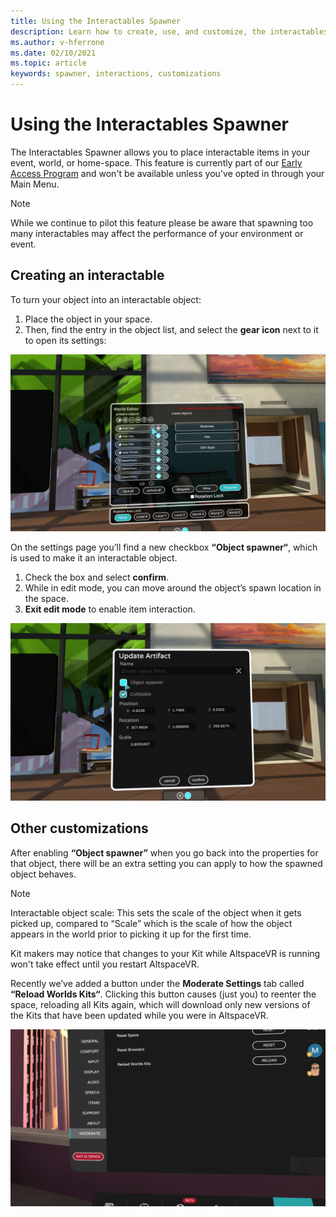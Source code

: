 ```yaml
---
title: Using the Interactables Spawner
description: Learn how to create, use, and customize, the interactables spawner in AltspaceVR.
ms.author: v-hferrone
ms.date: 02/10/2021
ms.topic: article
keywords: spawner, interactions, customizations
---
```


# Using the Interactables Spawner

The Interactables Spawner allows you to place interactable items in your event, world, or home-space. This feature is currently part of our [Early Access Program](../world-building/early-access.md) and won't be available unless you've opted in through your Main Menu.

> [!NOTE]
> While we continue to pilot this feature please be aware that spawning too many interactables may affect the performance of your environment or event. 

## Creating an interactable

To turn your object into an interactable object:

1. Place the object in your space.
2. Then, find the entry in the object list, and select the **gear icon** next to it to open its settings:

![World editor open with object list highlighted](images/interactables-spawner-img-01.png)

On the settings page you’ll find a new checkbox **“Object spawner“**, which is used to make it an interactable object.

1. Check the box and select **confirm**.
2. While in edit mode, you can move around the object’s spawn location in the space.
3. **Exit edit mode** to enable item interaction.

![Update artifact window open in the AltspaceVR app](images/interactables-spawner-img-02.png)

## Other customizations

After enabling **“Object spawner”** when you go back into the properties for that object, there will be an extra setting you can apply to how the spawned object behaves.

> [!NOTE]
> Interactable object scale: This sets the scale of the object when it gets picked up, compared to “Scale” which is the scale of how the object appears in the world prior to picking it up for the first time.

Kit makers may notice that changes to your Kit while AltspaceVR is running won't take effect until you restart AltspaceVR.

Recently we’ve added a button under the **Moderate Settings** tab called **“Reload Worlds Kits“**. Clicking this button causes (just you) to reenter the space, reloading all Kits again, which will download only new versions of the Kits that have been updated while you were in AltspaceVR.

![Moderate settings panel open in the AltspaceVR app](images/interactables-spawner-img-03.png)